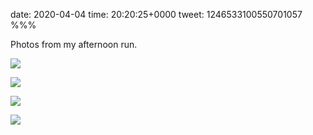 date: 2020-04-04
time: 20:20:25+0000
tweet: 1246533100550701057
%%%

Photos from my afternoon run.

![](EUyTMhmXkAInRgr.jpg)

![](EUyTMc8WAAIXk08.jpg)

![](EUyTMaeXQAIPo4S.jpg)

![](EUyTMfNX0AA7Nah.jpg)
